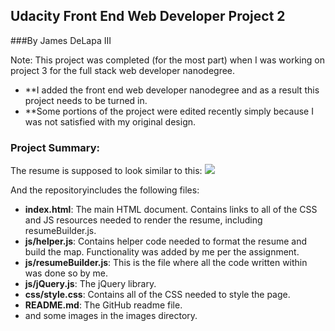 ## Udacity Front End Web Developer Project 2
###By James DeLapa III

Note: This project was completed (for the most part) when I was working on project 3 for the full stack web developer nanodegree.
* **I added the front end web developer nanodegree and as a result this project needs to be turned in.
* **Some portions of the project were edited recently simply because I was not satisfied with my original design.

###

### Project Summary:
The resume is supposed to look similar to this:
![](http://i.imgur.com/pWU1Xbl.png)

And the repositoryincludes the following files:

* **index.html**: The main HTML document. Contains links to all of the CSS and JS resources needed to render the resume, including resumeBuilder.js.
* **js/helper.js**: Contains helper code needed to format the resume and build the map. Functionality was added by me per the assignment.
* **js/resumeBuilder.js**: This is the file where all the code written within was done so by me.
* **js/jQuery.js**: The jQuery library.
* **css/style.css**: Contains all of the CSS needed to style the page.
* **README.md**:
The GitHub readme file.
* and some images in the images directory.
